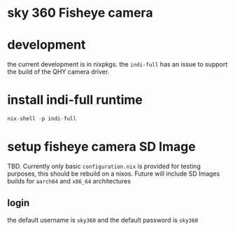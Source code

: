 # sky 360 Fisheye camera 

# development

the current development is in nixpkgs. the `indi-full` has an issue to support the build of the QHY camera driver. 

# install indi-full runtime

```nix
nix-shell -p indi-full
```
# setup fisheye camera SD Image

TBD. Currently only basic `configuration.nix` is provided for testing purposes, this should be rebuild on a nixos. Future will include SD Images builds for `aarch64` and `x86_64` architectures

## login
the default username is `sky360` and the default password is `sky360`
